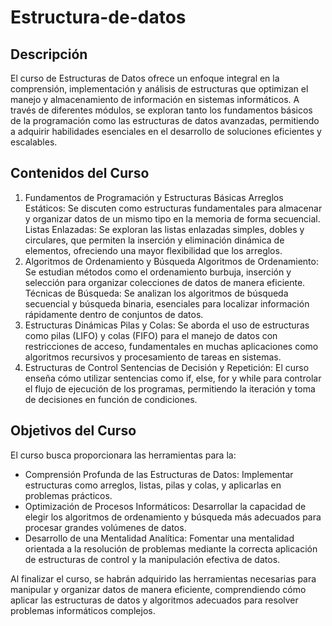 # Estructura-de-datos

## Descripción
El curso de Estructuras de Datos ofrece un enfoque integral en la comprensión, implementación y análisis de estructuras que optimizan el manejo y almacenamiento de información en sistemas informáticos. A través de diferentes módulos, se exploran tanto los fundamentos básicos de la programación como las estructuras de datos avanzadas, permitiendo a adquirir habilidades esenciales en el desarrollo de soluciones eficientes y escalables.

## Contenidos del Curso
1. Fundamentos de Programación y Estructuras Básicas
Arreglos Estáticos: Se discuten como estructuras fundamentales para almacenar y organizar datos de un mismo tipo en la memoria de forma secuencial.
Listas Enlazadas: Se exploran las listas enlazadas simples, dobles y circulares, que permiten la inserción y eliminación dinámica de elementos, ofreciendo una mayor flexibilidad que los arreglos.
2. Algoritmos de Ordenamiento y Búsqueda
Algoritmos de Ordenamiento: Se estudian métodos como el ordenamiento burbuja, inserción y selección para organizar colecciones de datos de manera eficiente.
Técnicas de Búsqueda: Se analizan los algoritmos de búsqueda secuencial y búsqueda binaria, esenciales para localizar información rápidamente dentro de conjuntos de datos.
3. Estructuras Dinámicas
Pilas y Colas: Se aborda el uso de estructuras como pilas (LIFO) y colas (FIFO) para el manejo de datos con restricciones de acceso, fundamentales en muchas aplicaciones como algoritmos recursivos y procesamiento de tareas en sistemas.
4. Estructuras de Control
Sentencias de Decisión y Repetición: El curso enseña cómo utilizar sentencias como if, else, for y while para controlar el flujo de ejecución de los programas, permitiendo la iteración y toma de decisiones en función de condiciones.

## Objetivos del Curso
El curso busca proporcionara las herramientas para la:
- Comprensión Profunda de las Estructuras de Datos: Implementar estructuras como arreglos, listas, pilas y colas, y aplicarlas en problemas prácticos.
- Optimización de Procesos Informáticos: Desarrollar la capacidad de elegir los algoritmos de ordenamiento y búsqueda más adecuados para procesar grandes volúmenes de datos.
- Desarrollo de una Mentalidad Analítica: Fomentar una mentalidad orientada a la resolución de problemas mediante la correcta aplicación de estructuras de control y la manipulación efectiva de datos.

Al finalizar el curso, se habrán adquirido las herramientas necesarias para manipular y organizar datos de manera eficiente, comprendiendo cómo aplicar las estructuras de datos y algoritmos adecuados para resolver problemas informáticos complejos.
